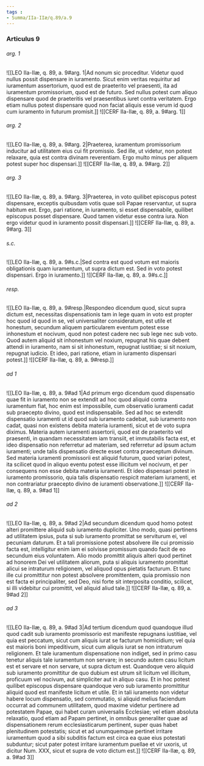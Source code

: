 ```yaml
---
tags : 
- Summa/IIa-IIæ/q.89/a.9
---
```


### Articulus 9

###### arg. 1
![[LEO IIa-IIæ, q. 89, a. 9#arg. 1|Ad nonum sic proceditur. Videtur quod nullus possit dispensare in iuramento. Sicut enim veritas requiritur ad iuramentum assertorium, quod est de praeterito vel praesenti, ita ad iuramentum promissorium, quod est de futuro. Sed nullus potest cum aliquo dispensare quod de praeteritis vel praesentibus iuret contra veritatem. Ergo etiam nullus potest dispensare quod non faciat aliquis esse verum id quod cum iuramento in futurum promisit.]]
![[CERF IIa-IIæ, q. 89, a. 9#arg. 1]]

###### arg. 2
![[LEO IIa-IIæ, q. 89, a. 9#arg. 2|Praeterea, iuramentum promissorium inducitur ad utilitatem eius cui fit promissio. Sed ille, ut videtur, non potest relaxare, quia est contra divinam reverentiam. Ergo multo minus per aliquem potest super hoc dispensari.]]
![[CERF IIa-IIæ, q. 89, a. 9#arg. 2]]

###### arg. 3
![[LEO IIa-IIæ, q. 89, a. 9#arg. 3|Praeterea, in voto quilibet episcopus potest dispensare, exceptis quibusdam votis quae soli Papae reservantur, ut supra habitum est. Ergo, pari ratione, in iuramento, si esset dispensabile, quilibet episcopus posset dispensare. Quod tamen videtur esse contra iura. Non ergo videtur quod in iuramento possit dispensari.]]
![[CERF IIa-IIæ, q. 89, a. 9#arg. 3]]

###### s.c.
![[LEO IIa-IIæ, q. 89, a. 9#s.c.|Sed contra est quod votum est maioris obligationis quam iuramentum, ut supra dictum est. Sed in voto potest dispensari. Ergo in iuramento.]]
![[CERF IIa-IIæ, q. 89, a. 9#s.c.]]

###### resp.
![[LEO IIa-IIæ, q. 89, a. 9#resp.|Respondeo dicendum quod, sicut supra dictum est, necessitas dispensationis tam in lege quam in voto est propter hoc quod id quod in se, vel universaliter consideratum, est utile et honestum, secundum aliquem particularem eventum potest esse inhonestum et nocivum, quod non potest cadere nec sub lege nec sub voto. Quod autem aliquid sit inhonestum vel noxium, repugnat his quae debent attendi in iuramento, nam si sit inhonestum, repugnat iustitiae; si sit noxium, repugnat iudicio. Et ideo, pari ratione, etiam in iuramento dispensari potest.]]
![[CERF IIa-IIæ, q. 89, a. 9#resp.]]

###### ad 1
![[LEO IIa-IIæ, q. 89, a. 9#ad 1|Ad primum ergo dicendum quod dispensatio quae fit in iuramento non se extendit ad hoc quod aliquid contra iuramentum fiat, hoc enim est impossibile, cum observatio iuramenti cadat sub praecepto divino, quod est indispensabile. Sed ad hoc se extendit dispensatio iuramenti ut id quod sub iuramento cadebat, sub iuramento non cadat, quasi non existens debita materia iuramenti, sicut et de voto supra diximus. Materia autem iuramenti assertorii, quod est de praeterito vel praesenti, in quandam necessitatem iam transiit, et immutabilis facta est, et ideo dispensatio non referretur ad materiam, sed referretur ad ipsum actum iuramenti; unde talis dispensatio directe esset contra praeceptum divinum. Sed materia iuramenti promissorii est aliquid futurum, quod variari potest, ita scilicet quod in aliquo eventu potest esse illicitum vel nocivum, et per consequens non esse debita materia iuramenti. Et ideo dispensari potest in iuramento promissorio, quia talis dispensatio respicit materiam iuramenti, et non contrariatur praecepto divino de iuramenti observatione.]]
![[CERF IIa-IIæ, q. 89, a. 9#ad 1]]

###### ad 2
![[LEO IIa-IIæ, q. 89, a. 9#ad 2|Ad secundum dicendum quod homo potest alteri promittere aliquid sub iuramento dupliciter. Uno modo, quasi pertinens ad utilitatem ipsius, puta si sub iuramento promittat se serviturum ei, vel pecuniam daturum. Et a tali promissione potest absolvere ille cui promissio facta est, intelligitur enim iam ei solvisse promissum quando facit de eo secundum eius voluntatem. Alio modo promittit aliquis alteri quod pertinet ad honorem Dei vel utilitatem aliorum, puta si aliquis iuramento promittat alicui se intraturum religionem, vel aliquod opus pietatis facturum. Et tunc ille cui promittitur non potest absolvere promittentem, quia promissio non est facta ei principaliter, sed Deo, nisi forte sit interposita conditio, scilicet, si illi videbitur cui promittit, vel aliquid aliud tale.]]
![[CERF IIa-IIæ, q. 89, a. 9#ad 2]]

###### ad 3
![[LEO IIa-IIæ, q. 89, a. 9#ad 3|Ad tertium dicendum quod quandoque illud quod cadit sub iuramento promissorio est manifeste repugnans iustitiae, vel quia est peccatum, sicut cum aliquis iurat se facturum homicidium; vel quia est maioris boni impeditivum, sicut cum aliquis iurat se non intraturum religionem. Et tale iuramentum dispensatione non indiget, sed in primo casu tenetur aliquis tale iuramentum non servare; in secundo autem casu licitum est et servare et non servare, ut supra dictum est. Quandoque vero aliquid sub iuramento promittitur de quo dubium est utrum sit licitum vel illicitum, proficuum vel nocivum, aut simpliciter aut in aliquo casu. Et in hoc potest quilibet episcopus dispensare quandoque vero sub iuramento promittitur aliquid quod est manifeste licitum et utile. Et in tali iuramento non videtur habere locum dispensatio, sed commutatio, si aliquid melius faciendum occurrat ad communem utilitatem, quod maxime videtur pertinere ad potestatem Papae, qui habet curam universalis Ecclesiae; vel etiam absoluta relaxatio, quod etiam ad Papam pertinet, in omnibus generaliter quae ad dispensationem rerum ecclesiasticarum pertinent, super quas habet plenitudinem potestatis; sicut et ad unumquemque pertinet irritare iuramentum quod a sibi subditis factum est circa ea quae eius potestati subduntur; sicut pater potest irritare iuramentum puellae et vir uxoris, ut dicitur Num. XXX, sicut et supra de voto dictum est.]]
![[CERF IIa-IIæ, q. 89, a. 9#ad 3]]

